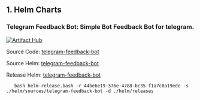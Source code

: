 ## 1. Helm Charts

### Telegram Feedback Bot: Simple Bot Feedback Bot for telegram.

[![Artifact Hub](https://img.shields.io/endpoint?url=https://artifacthub.io/badge/repository/telegram-feedback-bot)](https://artifacthub.io/packages/search?repo=telegram-feedback-bot)

Source Code:  [telegram-feedback-bot](https://github.com/bralbral/telegram-feedback-bot)

Source Helm: [telegram-feedback-bot](helm%2Fsources%2Ftelegram-feedback-bot)

Release Helm: [telegram-feedback-bot](helm%2Freleases%2Ftelegram-feedback-bot)

```shell
   bash helm-release.bash -r 44be6e19-376e-4788-bc35-f1a7c0a19ede -s ./helm/sources/telegram-feedback-bot -d ./helm/releases
```
